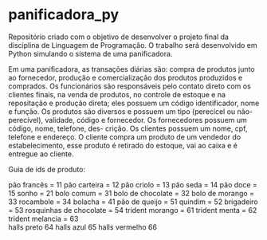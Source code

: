 # panificadora_py
Repositório criado com o objetivo de desenvolver o projeto final da disciplina de Linguagem de Programação. O trabalho será desenvolvido em Python simulando o sistema de uma panificadora.

Em uma panificadora, as transações diárias são: compra de produtos junto ao fornecedor, produção e comercialização dos produtos produzidos e comprados. Os funcionários são responsáveis pelo contato direto com os clientes finais, na venda de produtos, no controle de estoque e na repositação e produção direta; eles possuem um código identificador, nome e função. Os produtos são diversos e possuem um tipo (perecícel ou não-perecível), validade, código e fornecedor. Os fornecedores possuem um código, nome, telefone, des-
crição. Os clientes possuem um nome, cpf, telefone e endereço. O cliente compra um produto de um vendedor do estabelecimento, esse produto é retirado do estoque, vai ao caixa e é entregue ao cliente.

Guia de ids de produto:

pão francês = 11
pão carteira = 12
pão criolo = 13
pão seda = 14
pão doce = 15
sonho = 21
bolo comum = 31 
bolo de chocolate = 32
bolo de morango = 33 
rocambole = 34 
bolacha = 41
pão de queijo = 51
quindim = 52
brigadeiro = 53
rosquinhas de chocolate = 54
trident morango = 61
trident menta = 62
trident melancia = 63    
halls preto 64
halls azul 65
halls vermelho 66


